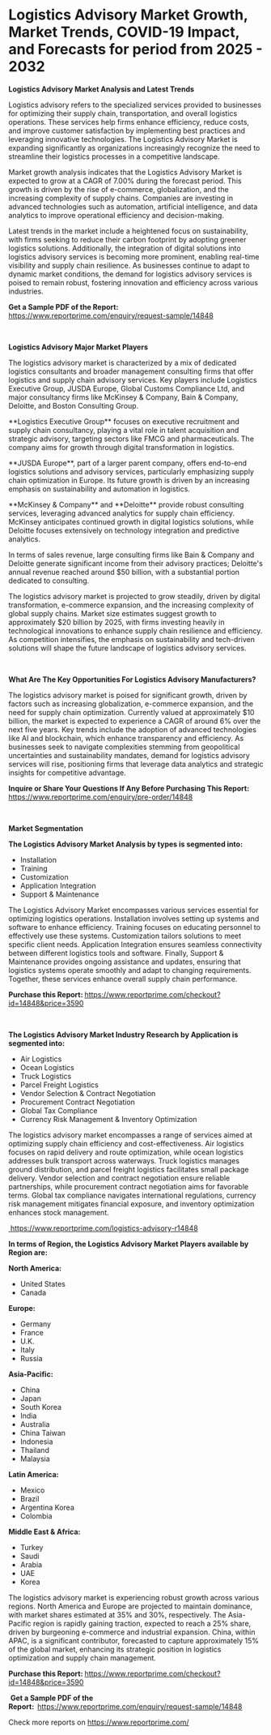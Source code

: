 <p><h1>Logistics Advisory Market Growth, Market Trends, COVID-19 Impact, and Forecasts for period from 2025 - 2032</h1></p><p><strong>Logistics Advisory Market Analysis and Latest Trends</strong></p>
<p><p>Logistics advisory refers to the specialized services provided to businesses for optimizing their supply chain, transportation, and overall logistics operations. These services help firms enhance efficiency, reduce costs, and improve customer satisfaction by implementing best practices and leveraging innovative technologies. The Logistics Advisory Market is expanding significantly as organizations increasingly recognize the need to streamline their logistics processes in a competitive landscape.</p><p>Market growth analysis indicates that the Logistics Advisory Market is expected to grow at a CAGR of 7.00% during the forecast period. This growth is driven by the rise of e-commerce, globalization, and the increasing complexity of supply chains. Companies are investing in advanced technologies such as automation, artificial intelligence, and data analytics to improve operational efficiency and decision-making.</p><p>Latest trends in the market include a heightened focus on sustainability, with firms seeking to reduce their carbon footprint by adopting greener logistics solutions. Additionally, the integration of digital solutions into logistics advisory services is becoming more prominent, enabling real-time visibility and supply chain resilience. As businesses continue to adapt to dynamic market conditions, the demand for logistics advisory services is poised to remain robust, fostering innovation and efficiency across various industries.</p></p>
<p><strong>Get a Sample PDF of the Report:&nbsp;</strong> <a href="https://www.reportprime.com/enquiry/request-sample/14848?utm_campaign=1901&utm_medium=2&utm_source=Github&utm_content=ia&utm_term=20032025&utm_id=logistics-advisory">https://www.reportprime.com/enquiry/request-sample/14848</a></p>
<p>&nbsp;</p>
<p><strong>Logistics Advisory Major Market Players</strong></p>
<p><p>The logistics advisory market is characterized by a mix of dedicated logistics consultants and broader management consulting firms that offer logistics and supply chain advisory services. Key players include Logistics Executive Group, JUSDA Europe, Global Customs Compliance Ltd, and major consultancy firms like McKinsey & Company, Bain & Company, Deloitte, and Boston Consulting Group.</p><p>**Logistics Executive Group** focuses on executive recruitment and supply chain consultancy, playing a vital role in talent acquisition and strategic advisory, targeting sectors like FMCG and pharmaceuticals. The company aims for growth through digital transformation in logistics.</p><p>**JUSDA Europe**, part of a larger parent company, offers end-to-end logistics solutions and advisory services, particularly emphasizing supply chain optimization in Europe. Its future growth is driven by an increasing emphasis on sustainability and automation in logistics.</p><p>**McKinsey & Company** and **Deloitte** provide robust consulting services, leveraging advanced analytics for supply chain efficiency. McKinsey anticipates continued growth in digital logistics solutions, while Deloitte focuses extensively on technology integration and predictive analytics.</p><p>In terms of sales revenue, large consulting firms like Bain & Company and Deloitte generate significant income from their advisory practices; Deloitte's annual revenue reached around $50 billion, with a substantial portion dedicated to consulting.</p><p>The logistics advisory market is projected to grow steadily, driven by digital transformation, e-commerce expansion, and the increasing complexity of global supply chains. Market size estimates suggest growth to approximately $20 billion by 2025, with firms investing heavily in technological innovations to enhance supply chain resilience and efficiency. As competition intensifies, the emphasis on sustainability and tech-driven solutions will shape the future landscape of logistics advisory services.</p></p>
<p>&nbsp;</p>
<p><strong>What Are The Key Opportunities For Logistics Advisory Manufacturers?</strong></p>
<p><p>The logistics advisory market is poised for significant growth, driven by factors such as increasing globalization, e-commerce expansion, and the need for supply chain optimization. Currently valued at approximately $10 billion, the market is expected to experience a CAGR of around 6% over the next five years. Key trends include the adoption of advanced technologies like AI and blockchain, which enhance transparency and efficiency. As businesses seek to navigate complexities stemming from geopolitical uncertainties and sustainability mandates, demand for logistics advisory services will rise, positioning firms that leverage data analytics and strategic insights for competitive advantage.</p></p>
<p><strong>Inquire or Share Your Questions If Any Before Purchasing This Report:</strong> <a href="https://www.reportprime.com/enquiry/pre-order/14848?utm_campaign=1901&utm_medium=2&utm_source=Github&utm_content=ia&utm_term=20032025&utm_id=logistics-advisory">https://www.reportprime.com/enquiry/pre-order/14848</a></p>
<p>&nbsp;</p>
<p><strong>Market Segmentation</strong></p>
<p><strong>The Logistics Advisory Market Analysis by types is segmented into:</strong></p>
<p><ul><li>Installation</li><li>Training</li><li>Customization</li><li>Application Integration</li><li>Support & Maintenance</li></ul></p>
<p><p>The Logistics Advisory Market encompasses various services essential for optimizing logistics operations. Installation involves setting up systems and software to enhance efficiency. Training focuses on educating personnel to effectively use these systems. Customization tailors solutions to meet specific client needs. Application Integration ensures seamless connectivity between different logistics tools and software. Finally, Support & Maintenance provides ongoing assistance and updates, ensuring that logistics systems operate smoothly and adapt to changing requirements. Together, these services enhance overall supply chain performance.</p></p>
<p><strong>Purchase this Report:&nbsp;</strong><a href="https://www.reportprime.com/checkout?id=14848&price=3590&utm_campaign=1901&utm_medium=2&utm_source=Github&utm_content=ia&utm_term=20032025&utm_id=logistics-advisory">https://www.reportprime.com/checkout?id=14848&price=3590</a></p>
<p>&nbsp;</p>
<p><strong>The Logistics Advisory Market Industry Research by Application is segmented into:</strong></p>
<p><ul><li>Air Logistics</li><li>Ocean Logistics</li><li>Truck Logistics</li><li>Parcel Freight Logistics</li><li>Vendor Selection & Contract Negotiation</li><li>Procurement Contract Negotiation</li><li>Global Tax Compliance</li><li>Currency Risk Management & Inventory Optimization</li></ul></p>
<p><p>The logistics advisory market encompasses a range of services aimed at optimizing supply chain efficiency and cost-effectiveness. Air logistics focuses on rapid delivery and route optimization, while ocean logistics addresses bulk transport across waterways. Truck logistics manages ground distribution, and parcel freight logistics facilitates small package delivery. Vendor selection and contract negotiation ensure reliable partnerships, while procurement contract negotiation aims for favorable terms. Global tax compliance navigates international regulations, currency risk management mitigates financial exposure, and inventory optimization enhances stock management.</p></p>
<p><a href="https://www.reportprime.com/logistics-advisory-r14848?utm_campaign=1901&utm_medium=2&utm_source=Github&utm_content=ia&utm_term=20032025&utm_id=logistics-advisory">&nbsp;https://www.reportprime.com/logistics-advisory-r14848</a></p>
<p><strong>In terms of Region, the Logistics Advisory Market Players available by Region are:</strong></p>
<p>
    <p> <strong> North America: </strong>
        <ul>
            <li>United States</li>
            <li>Canada</li>
        </ul>
        </p> 
    <p> <strong> Europe: </strong>
        <ul>
            <li>Germany</li>
            <li>France</li>
            <li>U.K.</li>
            <li>Italy</li>
            <li>Russia</li>
        </ul>
        </p> 
    <p> <strong> Asia-Pacific: </strong>
        <ul>
            <li>China</li>
            <li>Japan</li>
            <li>South Korea</li>
            <li>India</li>
            <li>Australia</li>
            <li>China Taiwan</li>
            <li>Indonesia</li>
            <li>Thailand</li>
            <li>Malaysia</li>
        </ul>
        </p> 
    <p> <strong> Latin America: </strong>
        <ul>
            <li>Mexico</li>
            <li>Brazil</li>
            <li>Argentina Korea</li>
            <li>Colombia</li>
        </ul>
        </p> 
    <p> <strong> Middle East & Africa: </strong>
        <ul>
            <li>Turkey</li>
            <li>Saudi</li>
            <li>Arabia</li>
            <li>UAE</li>
            <li>Korea</li>
        </ul>
    </p>
    </p>
<p><p>The logistics advisory market is experiencing robust growth across various regions. North America and Europe are projected to maintain dominance, with market shares estimated at 35% and 30%, respectively. The Asia-Pacific region is rapidly gaining traction, expected to reach a 25% share, driven by burgeoning e-commerce and industrial expansion. China, within APAC, is a significant contributor, forecasted to capture approximately 15% of the global market, enhancing its strategic position in logistics optimization and supply chain management.</p></p>
<p><strong>Purchase this Report: </strong><a href="https://www.reportprime.com/checkout?id=14848&price=3590&utm_campaign=1901&utm_medium=2&utm_source=Github&utm_content=ia&utm_term=20032025&utm_id=logistics-advisory">https://www.reportprime.com/checkout?id=14848&price=3590</a></p>
<p>&nbsp;<strong>Get a Sample PDF of the Report:&nbsp;&nbsp;</strong><a href="https://www.reportprime.com/enquiry/request-sample/14848?utm_campaign=1901&utm_medium=2&utm_source=Github&utm_content=ia&utm_term=20032025&utm_id=logistics-advisory">https://www.reportprime.com/enquiry/request-sample/14848</a></p>
<p><strong></strong></p>
<p>Check more reports on <a href="https://www.reportprime.com/?utm_campaign=1901&utm_medium=2&utm_source=Github&utm_content=ia&utm_term=20032025&utm_id=logistics-advisory">https://www.reportprime.com/</a></p>